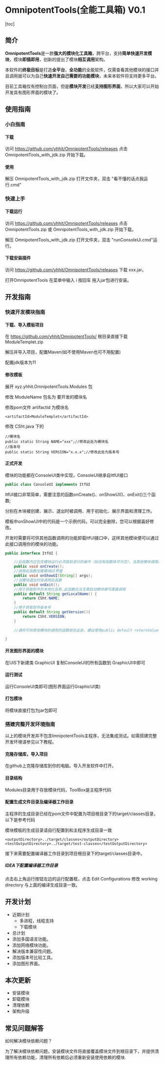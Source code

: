 # OmnipotentTools(全能工具箱) V0.1
[toc]

## 简介

**OmnipotentTools**是一款**强大的模块化工具箱**，跨平台，支持**简单快速开发模块**，模块**即插即用**，创新的提出了模块**相互调用**架构。

本软件的**终极目标**是打造**全平台**，**全功能**的全能软件，仅需查看其他模块的接口并且调用就可以为自己**快速开发自己需要的功能模块**，未来本软件将支持更多平台。

目前工具箱仅有控制台页面，但是**模块开发**已经**支持图形界面**，所以大家可以开始开发具有图形界面的模块了。

## 使用指南

### 小白指南

#### 下载

访问 https://github.com/yhhit/OmnipotentTools/releases 点击 OmnipotentTools_with_jdk.zip 开始下载。

#### 使用

解压 OmnipotentTools_with_jdk.zip  打开文件夹，双击 "看不懂的话点我运行.cmd"

### 快速上手

#### 下载运行

访问 https://github.com/yhhit/OmnipotentTools/releases 点击 OmnipotentTools.zip 或 OmnipotentTools_with_jdk.zip 开始下载。

解压 OmnipotentTools_with_jdk.zip  打开文件夹，双击 "runConsoleUi.cmd"运行。

#### 下载安装插件

访问 https://github.com/yhhit/OmnipotentTools/releases 下载 xxx.jar。

打开OmnipotentTools 在菜单中输入 i 按回车 拖入jar包进行安装。



## 开发指南

### 快速开发模块指南

#### 下载、导入模板项目

在  https://github.com/yhhit/OmnipotentTools/ 根目录直接下载 ModuleTemplet.zip 

解压并导入项目，配置Maven(如不使用Maven也可不用配置)

配置jdk版本为11

#### 修改模板

展开 xyz.yhhit.OmnipotentTools.Modules 包

修改 ModuleName 包名为 要开发的模块名

修改pom文件 artifactId 为模块名

```
<artifactId>ModuleTemplet</artifactId>
```

修改 CSht.java 下的

```
//模块名
public static String NAME="xxx";//修改此处为模块名
//版本号
public static String VERSION="x.x.x";//修改此处为版本号
```

#### 正式开发

模块的功能都在ConsoleUI类中实现，ConsoleUI继承自ItfUI接口

```java
public class ConsoleUI implements ItfUI
```

ItfUI接口非常简单，需要注意的函数onCreate()、onShowUI()、onExit()三个函数;

分别在木块被创建、展示、退出时被调用、用于初始化、展示界面和清理工作。

模板中onShowUI中的代码是一个示例代码，可以完全删除，您可以根据喜好修改。

开发时需要将可供其他函数调用的功能卸载ItfUI接口中，这样其他模块便可以通过此接口调用你的模块的功能。

```java
public interface ItfUI {

    //此函数内应包含模块运行必须提前进行的操作（如没有函数体可为空），当其他模块调用此模块其他函数时，会先运行此函数
    public void onCreate();
    //调用此函数加载模块UI界面
    public void onShowUI(String[] args);
    //当模块退出时会调用此函数
    public void onExit();
    //用于获取软件的本地化名称,此函数应当无需启动模块便可直接调用
    public default String getLocalName() {
        return CSht.NAME;
    }
    //用于获取软件版本号
    public default String getVersion(){
        return CSht.VERSION;
    }
    
    //请将可供其他模块的调用的函数放在此处，建议使用public default reternValue funName(){}声明(也可不用default)，尽量不要声明为静态方法

}
```

#### 开发图形界面的模块

在UIS下新建类 GraphicUI 复制ConsoleUI的所有函数到 GraphicUI中即可

#### 运行测试

运行ConsoleUI类即可(图形界面运行GraphicUI类)

#### 打包模块

将模块直接打包为jar包即可

### 搭建完整开发环境指南

以上的模块开发并不包含ImnipotentTools主程序，无法集成测试。如需搭建完整开发环境请参见以下教程。

#### 克隆存储库，导入项目

在github上克隆存储库到你的电脑。导入开发软件中打开。

#### 目录结构

Modules目录用于存放模块代码，ToolBox是主程序代码

#### 配置生成文件目录及编译器工作目录

主程序的生成目录已经在pom文件中配置为项目根目录下的target/classes目录，以下是参考代码

模块模板的生成目录请自行配置到和主程序生成目录一致

```
<outputDirectory>../target/classes</outputDirectory>
<testOutputDirectory>../target/test-classes</testOutputDirectory>
```

接下来需要配置编译器工作目录到项目根目录下的target/classes目录中。

##### IDEA下配置编译器工作目录

点击右上角运行按钮左边的运行配置框，点击 Edit Configurations 修改 working directory 与上面的编译生成目录一致。

## 开发计划

* 近期计划
  * 多进程，线程支持
  * 下载模块
* 总计划
* 添加多国语言功能。
* 添加网络模块功能。
* 解决版本兼容性问题。
* 添加版本号比较工具。
* 添加图形界面。

## 本次更新

* 安装模块
* 卸载模块
* 清理依赖
* 架构升级

## 常见问题解答

如何解决模块依赖问题？

为了解决模块依赖问题，安装模块文件将直接覆盖模块文件到根目录下，并提供清理所有依赖功能，清理所有依赖后必须重新安装使用依赖的模块.





